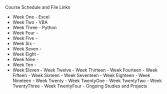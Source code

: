 Course Schedule and File Links 
  - Week One - Excel 
  - Week Two - VBA 
  - Week Three - Python
  - Week Four - 
  - Week Five - 
  - Week Six - 
  - Week Seven - 
  - Week Eight - 
  - Week Nine - 
  - Week Ten - 
  - Week Eleven - 
Week Twelve - 
Week Thirteen - 
Week Fourteen - 
Week Fifteen - 
Week Sixteen - 
Week Seventeen - 
Week Eighteen - 
Week Nineteen - 
Week Twenty - 
Week TwentyOne - 
Week TwentyTwo - 
Week TwentyThree - 
Week TwentyFour - 
Ongoing Studies and Projects 
